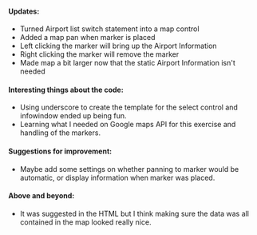 #### Updates:
* Turned Airport list switch statement into a map control
* Added a map pan when marker is placed
* Left clicking the marker will bring up the Airport Information
* Right clicking the marker will remove the marker
* Made map a bit larger now that the static Airport Information isn't needed

#### Interesting things about the code:
* Using underscore to create the template for the select control and infowindow ended up being fun.
* Learning what I needed on Google maps API for this exercise and handling of the markers.

#### Suggestions for improvement:
* Maybe add some settings on whether panning to marker would be automatic, or display information when marker was placed.

#### Above and beyond:
* It was suggested in the HTML but I think making sure the data was all contained in the map looked really nice.
